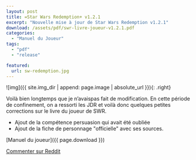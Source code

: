 ```yaml
---
layout: post
title: =Star Wars Redemption+ v1.2.1
excerpt: "Nouvelle mise à jour de Star Wars Redemption v1.2.1"
download: /assets/pdf/swr-livre-joueur-v1.2.1.pdf
categories:
  - "Manuel du Joueur"
tags:
  - "pdf"
  - "release"

featured:
  url: sw-redemption.jpg
---
```


![img]({{ site.img_dir | append: page.image | absolute_url }}){: .right}

Voilà bien longtemps que je n’avaispas fait de modification. En cette période de confinement, on a ressorti les JDR et voilà donc quelques petites corrections sur le livre du joueur de SWR.

* Ajout de la compétence persuasion qui avait été oubliée
* Ajout de la fiche de personnage "officielle" avec ses sources.


[Manuel du joueur]({{ page.download }})

[Commenter sur Reddit](https://www.reddit.com/r/jdr/comments/fvvdhn/starwars_redemption_v121/?utm_source=share&utm_medium=web2x)
